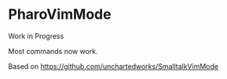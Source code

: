 # PharoVimMode

Work in Progress

Most commands now work.

Based on https://github.com/unchartedworks/SmalltalkVimMode
